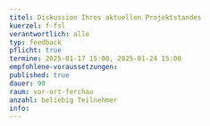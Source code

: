 ```yaml
---
titel: Diskussion Ihres aktuellen Projektstandes
kuerzel: f-fsl
verantwortlich: alle
typ: feedback
pflicht: true
termine: 2025-01-17 15:00, 2025-01-24 15:00
empfohlene-voraussetzungen: 
published: true
dauer: 90
raum: vor-ort-ferchau
anzahl: beliebig Teilnehmer
info:
---
```


